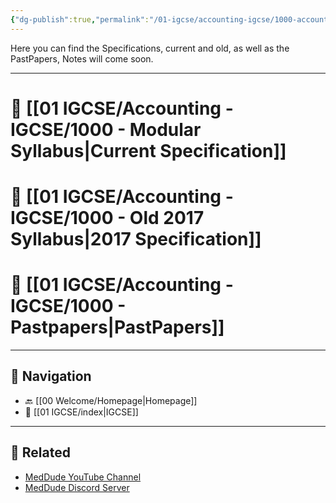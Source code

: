 ```yaml
---
{"dg-publish":true,"permalink":"/01-igcse/accounting-igcse/1000-accounting/","created":"2025-06-19T04:26:50.922+03:00","updated":"2025-06-19T04:48:03.512+03:00"}
---
```


Here you can find the Specifications, current and old, as well as the PastPapers, Notes will come soon.

---

# 📁 [[01 IGCSE/Accounting - IGCSE/1000 - Modular Syllabus\|Current Specification]]


# 📁 [[01 IGCSE/Accounting - IGCSE/1000 - Old 2017 Syllabus\|2017 Specification]]


# 📁 [[01 IGCSE/Accounting - IGCSE/1000 - Pastpapers\|PastPapers]]

---

## 🧭 Navigation

- 🔙 [[00 Welcome/Homepage\|Homepage]]
- 📁 [[01 IGCSE/index\|IGCSE]]


---

## 🔗 Related

- [MedDude YouTube Channel](https://www.youtube.com/@MedDudee)
- [MedDude Discord Server](https://discord.com/invite/gQw6Smx8nX)



